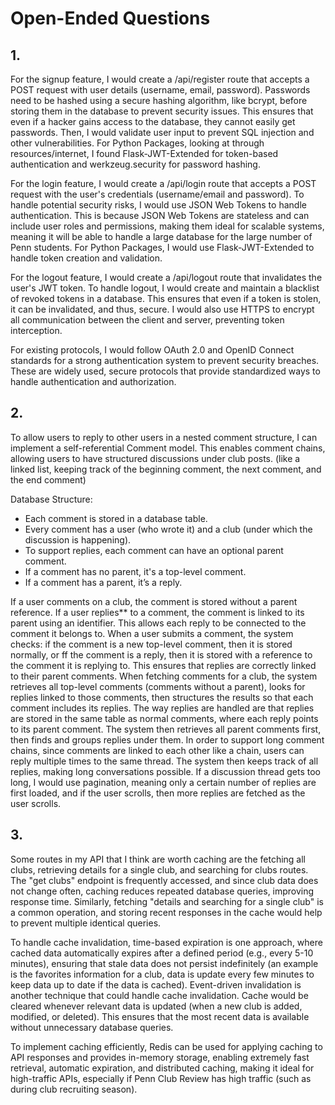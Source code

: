 # Open-Ended Questions

## 1. 

For the signup feature, I would create a /api/register route that accepts a POST request with user details (username, email, password). Passwords need to be hashed using a secure hashing algorithm, like bcrypt, before storing them in the database to prevent security issues. This ensures that even if a hacker gains access to the database, they cannot easily get passwords. Then, I would validate user input to prevent SQL injection and other vulnerabilities. For Python Packages, looking at through resources/internet, I found Flask-JWT-Extended for token-based authentication and werkzeug.security for password hashing.

For the login feature, I would create a /api/login route that accepts a POST request with the user's credentials (username/email and password). To handle potential security risks, I would use JSON Web Tokens to handle authentication. This is because JSON Web Tokens are stateless and can include user roles and permissions, making them ideal for scalable systems, meaning it will be able to handle a large database for the large number of Penn students. For Python Packages, I would use Flask-JWT-Extended to handle token creation and validation.

For the logout feature, I would create a /api/logout route that invalidates the user's JWT token. To handle logout, I would create and maintain a blacklist of revoked tokens in a database. This ensures that even if a token is stolen, it can be invalidated, and thus, secure. I would also use HTTPS to encrypt all communication between the client and server, preventing token interception.

For existing protocols, I would follow OAuth 2.0 and OpenID Connect standards for a strong authentication system to prevent security breaches. These are widely used, secure protocols that provide standardized ways to handle authentication and authorization.

## 2.

To allow users to reply to other users in a nested comment structure, I can implement a self-referential Comment model. This enables comment chains, allowing users to have structured discussions under club posts. (like a linked list, keeping track of the beginning comment, the next comment, and the end comment)

Database Structure:
- Each comment is stored in a database table.
- Every comment has a user (who wrote it) and a club (under which the discussion is happening).
- To support replies, each comment can have an optional parent comment.
- If a comment has no parent, it's a top-level comment.
- If a comment has a parent, it’s a reply.
  
If a user comments on a club, the comment is stored without a parent reference. If a user replies** to a comment, the comment is linked to its parent using an identifier. This allows each reply to be connected to the comment it belongs to. When a user submits a comment, the system checks: if the comment is a new top-level comment, then it is stored normally, or ff the comment is a reply, then it is stored with a reference to the comment it is replying to. This ensures that replies are correctly linked to their parent comments. When fetching comments for a club, the system retrieves all top-level comments (comments without a parent), looks for replies linked to those comments, then structures the results so that each comment includes its replies. The way replies are handled are that replies are stored in the same table as normal comments, where each reply points to its parent comment. The system then retrieves all parent comments first, then finds and groups replies under them. In order to support long comment chains, since comments are linked to each other like a chain, users can reply multiple times to the same thread. The system then keeps track of all replies, making long conversations possible. If a discussion thread gets too long, I would use pagination, meaning only a certain number of replies are first loaded, and if the user scrolls, then more replies are fetched as the user scrolls. 



## 3.

Some routes in my API that I think are worth caching are the fetching all clubs, retrieving details for a single club, and searching for clubs routes. The "get clubs" endpoint is frequently accessed, and since club data does not change often, caching reduces repeated database queries, improving response time. Similarly, fetching "details and searching for a single club" is a common operation, and storing recent responses in the cache would help to prevent multiple identical queries. 

To handle cache invalidation, time-based expiration  is one approach, where cached data automatically expires after a defined period (e.g., every 5-10 minutes), ensuring that stale data does not persist indefinitely (an example is the favorites information for a club, data is update every few minutes to keep data up to date if the data is cached). Event-driven invalidation is another technique that could handle cache invalidation. Cache would be cleared whenever relevant data is updated (when a new club is added, modified, or deleted). This ensures that the most recent data is available without unnecessary database queries. 

To implement caching efficiently, Redis can be used for applying caching to API responses and provides in-memory storage, enabling extremely fast retrieval, automatic expiration, and distributed caching, making it ideal for high-traffic APIs, especially if Penn Club Review has high traffic (such as during club recruiting season). 


